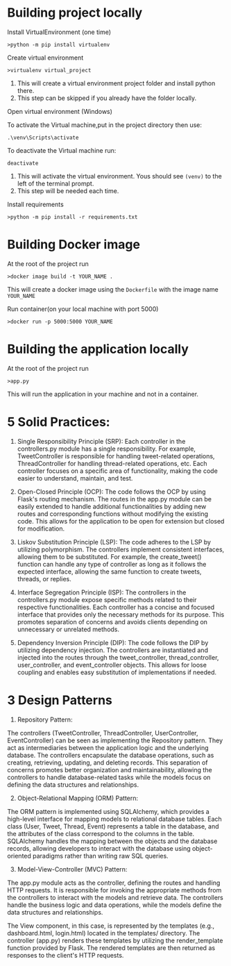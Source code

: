 # Building project locally
Install VirtualEnvironment (one time)

    >python -m pip install virtualenv

Create virtual environment

    >virtualenv virtual_project

1. This will create a virtual environment project folder and install python there.
2. This step can be skipped if you already have the folder locally.

Open virtual environment (Windows)

To activate the Virtual machine,put in the project directory then use: 

    .\venv\Scripts\activate

To deactivate the Virtual machine run: 

    deactivate

1. This will activate the virtual environment.  Yous should see `(venv)` to the left of the terminal prompt.
2. This step will be needed each time.

Install requirements
    
    >python -m pip install -r requirements.txt

# Building Docker image
At the root of the project run

    >docker image build -t YOUR_NAME .

This will create a docker image using the `Dockerfile` with the image name `YOUR_NAME`

Run container(on your local machine with port 5000)

    >docker run -p 5000:5000 YOUR_NAME

# Building the application locally
At the root of the project run

    >app.py

This will run the application in your machine and not in a container.

# 5 Solid Practices:
1. Single Responsibility Principle (SRP): Each controller in the controllers.py module has a single responsibility. For example, TweetController is responsible for handling tweet-related operations, ThreadController for handling thread-related operations, etc. Each controller focuses on a specific area of functionality, making the code easier to understand, maintain, and test.


2. Open-Closed Principle (OCP): The code follows the OCP by using Flask's routing mechanism. The routes in the app.py module can be easily extended to handle additional functionalities by adding new routes and corresponding functions without modifying the existing code. This allows for the application to be open for extension but closed for modification.


3. Liskov Substitution Principle (LSP): The code adheres to the LSP by utilizing polymorphism. The controllers implement consistent interfaces, allowing them to be substituted. For example, the create_tweet() function can handle any type of controller as long as it follows the expected interface, allowing the same function to create tweets, threads, or replies.


4. Interface Segregation Principle (ISP): The controllers in the controllers.py module expose specific methods related to their respective functionalities. Each controller has a concise and focused interface that provides only the necessary methods for its purpose. This promotes separation of concerns and avoids clients depending on unnecessary or unrelated methods.


5. Dependency Inversion Principle (DIP): The code follows the DIP by utilizing dependency injection. The controllers are instantiated and injected into the routes through the tweet_controller, thread_controller, user_controller, and event_controller objects. This allows for loose coupling and enables easy substitution of implementations if needed.

# 3 Design Patterns
1. Repository Pattern:

The controllers (TweetController, ThreadController, UserController, EventController) can be seen as implementing the Repository pattern. They act as intermediaries between the application logic and the underlying database. The controllers encapsulate the database operations, such as creating, retrieving, updating, and deleting records. This separation of concerns promotes better organization and maintainability, allowing the controllers to handle database-related tasks while the models focus on defining the data structures and relationships.


2. Object-Relational Mapping (ORM) Pattern: 

The ORM pattern is implemented using SQLAlchemy, which provides a high-level interface for mapping models to relational database tables. Each class (User, Tweet, Thread, Event) represents a table in the database, and the attributes of the class correspond to the columns in the table. SQLAlchemy handles the mapping between the objects and the database records, allowing developers to interact with the database using object-oriented paradigms rather than writing raw SQL queries.


3. Model-View-Controller (MVC) Pattern:

The app.py module acts as the controller, defining the routes and handling HTTP requests. It is responsible for invoking the appropriate methods from the controllers to interact with the models and retrieve data. The controllers handle the business logic and data operations, while the models define the data structures and relationships.

The View component, in this case, is represented by the templates (e.g., dashboard.html, login.html) located in the templates/ directory. The controller (app.py) renders these templates by utilizing the render_template function provided by Flask. The rendered templates are then returned as responses to the client's HTTP requests.
